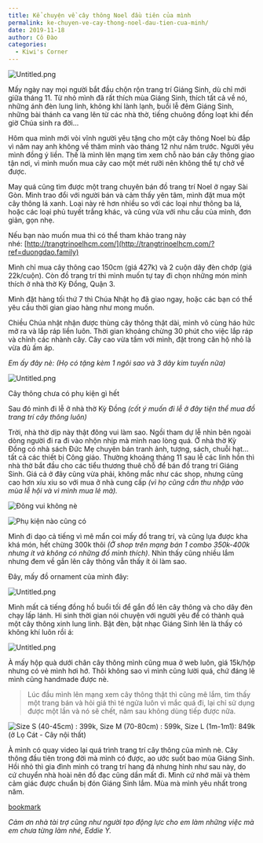 ```yaml
---
title: Kể chuyện về cây thông Noel đầu tiên của mình
permalink: ke-chuyen-ve-cay-thong-noel-dau-tien-cua-minh/
date: 2019-11-18
author: Cô Đào
categories:
  - Kiwi's Corner
---
```


![Untitled.png](/images/1a021fc2-42e6-4682-9081-fdc39119b7a2/Untitled.png)

Mấy ngày nay mọi người bắt đầu chộn rộn trang trí Giáng Sinh, dù chỉ mới giữa tháng 11. Từ nhỏ mình đã rất thích mùa Giáng Sinh, thích tất cả về nó, những ánh đèn lung linh, không khí lành lạnh, buổi lễ đêm Giáng Sinh, những bài thánh ca vang lên từ các nhà thờ, tiếng chuông đồng loạt khi đến giờ Chúa sinh ra đời...

Hôm qua mình mới vòi vĩnh người yêu tặng cho một cây thông Noel bù đắp vì năm nay anh không về thăm mình vào tháng 12 như năm trước. Người yêu mình đồng ý liền. Thế là mình lên mạng tìm xem chỗ nào bán cây thông giao tận nơi, vì mình muốn mua cây cao một mét rưỡi nên không thể tự chở về được.

May quá cũng tìm được một trang chuyên bán đồ trang trí Noel ở ngay Sài Gòn. Mình trao đổi với người bán và cảm thấy yên tâm, mình đặt mua một cây thông lá xanh. Loại này rẻ hơn nhiều so với các loại như thông ba lá, hoặc các loại phủ tuyết trắng khác, và cũng vừa với nhu cầu của mình, đơn giản, gọn nhẹ.

Nếu bạn nào muốn mua thì có thể tham khảo trang này nhé: [http://trangtrinoelhcm.com/](http://trangtrinoelhcm.com/?ref=duongdao.family)

Mình chỉ mua cây thông cao 150cm (giá 427k) và 2 cuộn dây đèn chớp (giá 22k/cuộn). Còn đồ trang trí thì mình muốn tự tay đi chọn những món mình thích ở nhà thờ Kỳ Đồng, Quận 3.

Mình đặt hàng tối thứ 7 thì Chúa Nhật họ đã giao ngay, hoặc các bạn có thể yêu cầu thời gian giao hàng như mong muốn.

Chiều Chúa nhật nhận được thùng cây thông thật dài, mình vô cùng háo hức mở ra và lắp ráp liền luôn. Thời gian khoảng chừng 30 phút cho việc lắp ráp và chỉnh các nhành cây. Cây cao vừa tầm với mình, đặt trong căn hộ nhỏ là vừa đủ ấm áp.

_Em ấy đây nè: (Họ có tặng kèm 1 ngôi sao và 3 dây kim tuyến nữa)_

![Untitled.png](/images/1a021fc2-42e6-4682-9081-fdc39119b7a2/Untitled_1.png)

Cây thông chưa có phụ kiện gì hết

Sau đó mình đi lễ ở nhà thờ Kỳ Đồng *(cốt ý muốn đi lễ ở đây tiện thể mua đồ trang trí cây thông luôn)*

Trời, nhà thờ dịp này thật đông vui làm sao. Ngồi tham dự lễ nhìn bên ngoài dòng người đi ra đi vào nhộn nhịp mà mình nao lòng quá. Ở nhà thờ Kỳ Đồng có nhà sách Đức Mẹ chuyên bán tranh ảnh, tượng, sách, chuỗi hạt... tất cả các thiết bị Công giáo. Thường khoảng tháng 11 sau lễ các linh hồn thì nhà thờ bắt đầu cho các tiểu thương thuê chỗ để bán đồ trang trí Giáng Sinh. Giá cả ở đây cũng vừa phải, không mắc như các shop, nhưng cũng cao hơn xíu xiu so với mua ở nhà cung cấp *(vì họ cũng cần thu nhập vào mùa lễ hội và vì mình mua lẻ mà).*

![Đông vui không nè](/images/1a021fc2-42e6-4682-9081-fdc39119b7a2/Untitled_2.png)

![Phụ kiện nào cũng có](/images/1a021fc2-42e6-4682-9081-fdc39119b7a2/Untitled_3.png)

Mình đi dạo cả tiếng vì mê mẩn coi mấy đồ trang trí, và cũng lựa được kha khá món, hết chừng 300k thôi *(Ở shop trên mạng bán 1 combo 350k-400k nhưng ít và không có những đồ mình thích)*. Nhìn thấy cũng nhiều lắm nhưng đem về gắn lên cây thông vẫn thấy ít ỏi làm sao.

Đây, mấy đồ ornament của mình đây:

![Untitled.png](/images/1a021fc2-42e6-4682-9081-fdc39119b7a2/Untitled_4.png)

Mình mất cả tiếng đồng hồ buổi tối để gắn đồ lên cây thông và cho dây đèn chạy lấp lánh. Hi sinh thời gian nói chuyện với người yêu để có thành quả một cây thông xinh lung linh. Bật đèn, bật nhạc Giáng Sinh lên là thấy có không khí luôn rồi á:

![Untitled.png](/images/1a021fc2-42e6-4682-9081-fdc39119b7a2/Untitled_5.png)

À mấy hộp quà dưới chân cây thông mình cũng mua ở web luôn, giá 15k/hộp nhưng có vẻ mình hơi hớ. Thôi không sao vì mình cũng lười quá, chứ đáng lẽ mình cũng handmade được nè.

> Lúc đầu mình lên mạng xem cây thông thật thì cũng mê lắm, tìm thấy một trang bán và hỏi giá thì té ngửa luôn vì mắc quá đi, lại chỉ sử dụng được một lần và nó sẽ chết, năm sau không dùng tiếp được nữa.

![Size S (40-45cm) : 399k, Size M (70-80cm) : 599k, Size L (1m-1m1): 849k (ở Lọ Cát - Cây nội thất)](/images/1a021fc2-42e6-4682-9081-fdc39119b7a2/Untitled_6.png)

À mình có quay video lại quá trình trang trí cây thông của mình nè. Cây thông đầu tiên trong đời mà mình có được, ao ước suốt bao mùa Giáng Sinh. Hồi nhỏ thì gia đình mình có trang trí hang đá nhưng hình như sau này, do cứ chuyển nhà hoài nên đồ đạc cũng dần mất đi. Mình cứ nhớ mãi và thèm cảm giác được chuẩn bị đón Giáng Sinh lắm. Mùa mà mình yêu nhất trong năm.

[bookmark](https://www.youtube.com/watch?v=x34u8c5iGJE)

_Cảm ơn nhà tài trợ cũng như người tạo động lực cho em làm những việc mà em chưa từng làm nhé, Eddie Y._
